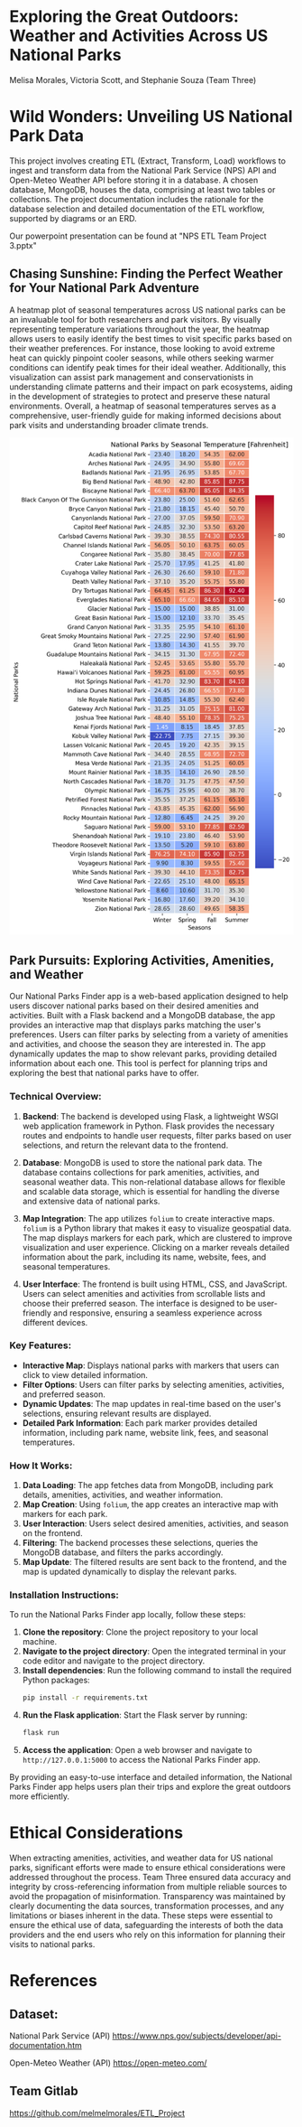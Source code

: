 # Exploring the Great Outdoors: Weather and Activities Across US National Parks
Melisa Morales, Victoria Scott, and Stephanie Souza (Team Three)

# Wild Wonders: Unveiling US National Park Data

This project involves creating ETL (Extract, Transform, Load) workflows to ingest and transform data from the National Park Service (NPS) API and Open-Meteo Weather API before storing it in a database. A chosen database, MongoDB, houses the data, comprising at least two tables or collections. The project documentation includes the rationale for the database selection and detailed documentation of the ETL workflow, supported by diagrams or an ERD.

Our powerpoint presentation can be found at "NPS ETL Team Project 3.pptx"

## Chasing Sunshine: Finding the Perfect Weather for Your National Park Adventure

A heatmap plot of seasonal temperatures across US national parks can be an invaluable tool for both researchers and park visitors. By visually representing temperature variations throughout the year, the heatmap allows users to easily identify the best times to visit specific parks based on their weather preferences. For instance, those looking to avoid extreme heat can quickly pinpoint cooler seasons, while others seeking warmer conditions can identify peak times for their ideal weather. Additionally, this visualization can assist park management and conservationists in understanding climate patterns and their impact on park ecosystems, aiding in the development of strategies to protect and preserve these natural environments. Overall, a heatmap of seasonal temperatures serves as a comprehensive, user-friendly guide for making informed decisions about park visits and understanding broader climate trends.

![Seasonal Temperatures](Extract/NPS_Weather/Images/svm_conf.png)

## Park Pursuits: Exploring Activities, Amenities, and Weather

Our National Parks Finder app is a web-based application designed to help users discover national parks based on their desired amenities and activities. Built with a Flask backend and a MongoDB database, the app provides an interactive map that displays parks matching the user's preferences. Users can filter parks by selecting from a variety of amenities and activities, and choose the season they are interested in. The app dynamically updates the map to show relevant parks, providing detailed information about each one. This tool is perfect for planning trips and exploring the best that national parks have to offer.

### Technical Overview:

1. **Backend**: The backend is developed using Flask, a lightweight WSGI web application framework in Python. Flask provides the necessary routes and endpoints to handle user requests, filter parks based on user selections, and return the relevant data to the frontend.
   
2. **Database**: MongoDB is used to store the national park data. The database contains collections for park amenities, activities, and seasonal weather data. This non-relational database allows for flexible and scalable data storage, which is essential for handling the diverse and extensive data of national parks.

3. **Map Integration**: The app utilizes `folium` to create interactive maps. `folium` is a Python library that makes it easy to visualize geospatial data. The map displays markers for each park, which are clustered to improve visualization and user experience. Clicking on a marker reveals detailed information about the park, including its name, website, fees, and seasonal temperatures.

4. **User Interface**: The frontend is built using HTML, CSS, and JavaScript. Users can select amenities and activities from scrollable lists and choose their preferred season. The interface is designed to be user-friendly and responsive, ensuring a seamless experience across different devices.

### Key Features:

- **Interactive Map**: Displays national parks with markers that users can click to view detailed information.
- **Filter Options**: Users can filter parks by selecting amenities, activities, and preferred season.
- **Dynamic Updates**: The map updates in real-time based on the user's selections, ensuring relevant results are displayed.
- **Detailed Park Information**: Each park marker provides detailed information, including park name, website link, fees, and seasonal temperatures.

### How It Works:

1. **Data Loading**: The app fetches data from MongoDB, including park details, amenities, activities, and weather information.
2. **Map Creation**: Using `folium`, the app creates an interactive map with markers for each park.
3. **User Interaction**: Users select desired amenities, activities, and season on the frontend.
4. **Filtering**: The backend processes these selections, queries the MongoDB database, and filters the parks accordingly.
5. **Map Update**: The filtered results are sent back to the frontend, and the map is updated dynamically to display the relevant parks.

### Installation Instructions:

To run the National Parks Finder app locally, follow these steps:

1. **Clone the repository**: Clone the project repository to your local machine.
2. **Navigate to the project directory**: Open the integrated terminal in your code editor and navigate to the project directory.
3. **Install dependencies**: Run the following command to install the required Python packages:
    ```sh
    pip install -r requirements.txt
    ```
4. **Run the Flask application**: Start the Flask server by running:
    ```sh
    flask run
    ```
5. **Access the application**: Open a web browser and navigate to `http://127.0.0.1:5000` to access the National Parks Finder app.

By providing an easy-to-use interface and detailed information, the National Parks Finder app helps users plan their trips and explore the great outdoors more efficiently.


# Ethical Considerations

When extracting amenities, activities, and weather data for US national parks, significant efforts were made to ensure ethical considerations were addressed throughout the process. Team Three ensured data accuracy and integrity by cross-referencing information from multiple reliable sources to avoid the propagation of misinformation. Transparency was maintained by clearly documenting the data sources, transformation processes, and any limitations or biases inherent in the data. These steps were essential to ensure the ethical use of data, safeguarding the interests of both the data providers and the end users who rely on this information for planning their visits to national parks.

# References
## Dataset: 
National Park Service (API)
https://www.nps.gov/subjects/developer/api-documentation.htm

Open-Meteo Weather (API)
https://open-meteo.com/

## Team Gitlab
https://github.com/melmelmorales/ETL_Project
